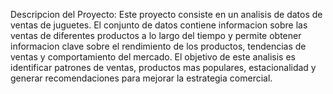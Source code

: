 Descripcion del Proyecto:
Este proyecto consiste en un analisis de datos de ventas de juguetes. El conjunto de datos contiene informacion sobre las ventas de diferentes productos a lo largo del tiempo y permite obtener informacion clave sobre el rendimiento de los productos, tendencias de ventas y comportamiento del mercado. El objetivo de este analisis es identificar patrones de ventas, productos mas populares, estacionalidad y generar recomendaciones para mejorar la estrategia comercial.
